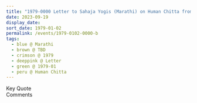 ```yaml
---
title: "1979-0000 Letter to Sahaja Yogis (Marathi) on Human Chitta from Nirmala Yoga, Issue 13 (January-February 1983), Pages 16 and 17"
date: 2023-09-19
display_date: 
sort_date: 1979-01-02
permalink: /events/1979-0102-0000-b
tags:
  - blue @ Marathi
  - brown @ TBD
  - crimson @ 1979
  - deeppink @ Letter
  - green @ 1979-01
  - peru @ Human Chitta
---
```


<wave-list>
  <list-title color="green" width="75">Key Quote</list-title>
  <list-item color="BlanchedAlmond"  width="200"></list-item>
  <list-item color="Lavender"></list-item>
  <list-item color="BlanchedAlmond"></list-item>
</wave-list>

<br>

<wave-list>
  <list-title color="green" width="75">Comments</list-title>
  <list-item color="BlanchedAlmond"  width="200"></list-item>
  <list-item color="Lavender"></list-item>
  <list-item color="BlanchedAlmond"></list-item>
</wave-list>